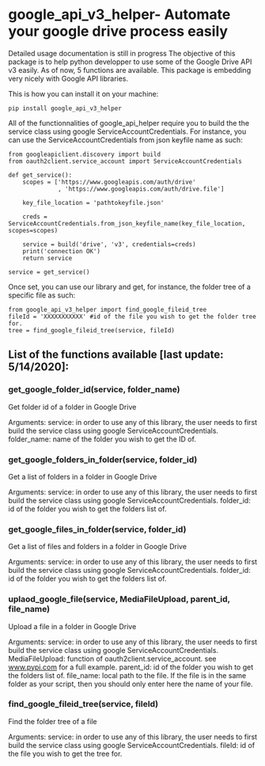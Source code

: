 # google_api_v3_helper- Automate your google drive process easily
Detailed usage documentation is still in progress
The objective of this package is to help python developper to use some of the Google Drive API v3 easily.
As of now, 5 functions are available. This package is embedding very nicely with Google API libraries.

This is how you can install it on your machine:

```
pip install google_api_v3_helper
```

All of the functionnalities of google_api_helper require you to build the the service class using google ServiceAccountCredentials.
For instance, you can use the ServiceAccountCredentials from json keyfile name as such:

```
from googleapiclient.discovery import build
from oauth2client.service_account import ServiceAccountCredentials

def get_service():
    scopes = ['https://www.googleapis.com/auth/drive'
              , 'https://www.googleapis.com/auth/drive.file']
    
    key_file_location = 'pathtokeyfile.json'

    creds = ServiceAccountCredentials.from_json_keyfile_name(key_file_location, scopes=scopes)

    service = build('drive', 'v3', credentials=creds)
    print('connection OK')
    return service

service = get_service()

```

Once set, you can use our library and get, for instance, the folder tree of a specific file as such:

```
from google_api_v3_helper import find_google_fileid_tree
fileId = 'XXXXXXXXXXX' #id of the file you wish to get the folder tree for.
tree = find_google_fileid_tree(service, fileId)
```

## List of the functions available [last update: 5/14/2020]:

### get_google_folder_id(service, folder_name)
Get folder id of a folder in Google Drive

  Arguments:
    service: in order to use any of this library, the user needs to first build the service class using google ServiceAccountCredentials.
    folder_name: name of the folder you wish to get the ID of.

### get_google_folders_in_folder(service, folder_id)
Get a list of folders in a folder in Google Drive

  Arguments:
    service: in order to use any of this library, the user needs to first build the service class using google ServiceAccountCredentials.
    folder_id: id of the folder you wish to get the folders list of.

### get_google_files_in_folder(service, folder_id)
Get a list of files and folders in a folder in Google Drive

  Arguments:
    service: in order to use any of this library, the user needs to first build the service class using google ServiceAccountCredentials.
    folder_id: id of the folder you wish to get the folders list of.

### uplaod_google_file(service, MediaFileUpload, parent_id, file_name)
Upload a file in a folder in Google Drive

  Arguments:
    service: in order to use any of this library, the user needs to first build the service class using google ServiceAccountCredentials.
    MediaFileUpload: function of oauth2client.service_account. see www.pypi.com for a full example.
    parent_id: id of the folder you wish to get the folders list of.
    file_name: local path to the file. If the file is in the same folder as your script, then you should only enter here the name of your file.

### find_google_fileid_tree(service, fileId)
Find the folder tree of a file

  Arguments:
    service: in order to use any of this library, the user needs to first build the service class using google ServiceAccountCredentials.
    fileId: id of the file you wish to get the tree for.
